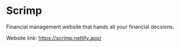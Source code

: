 # Scrimp

Financial management website that hands all your financial decsions.

Website link: https://scrimp.netlify.app/
